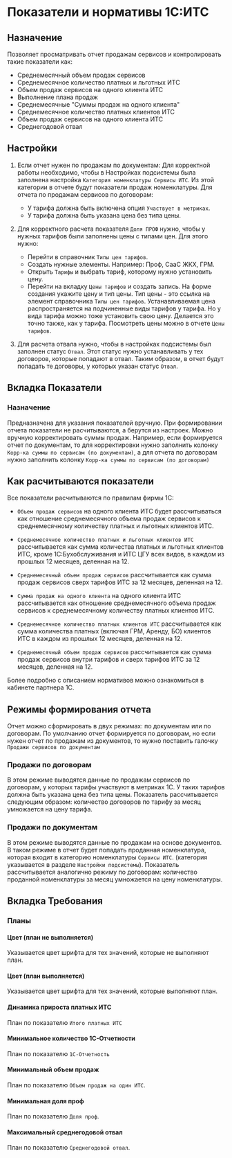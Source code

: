 # Показатели и нормативы 1С:ИТС

## Назначение

Позволяет просматривать отчет продажам сервисов и контролировать такие показатели как:

* Среднемесячный объем продаж сервисов
* Среднемесячное количество платных и льготных ИТС
* Объем продаж сервисов на одного клиента ИТС
* Выполнение плана продаж
* Среднемесячные "Суммы продаж на одного клиента"
* Среднемесячное количество платных клиентов ИТС
* Объем продаж сервисов на одного клиента ИТС
* Среднегодовой отвал

## Настройки

1. Если отчет нужен по продажам по документам:
Для корректной работы необходимо, чтобы в Настройках подсистемы была заполнена настройка ``Категория номенклатуры Сервисы ИТС``.
Из этой категории в отчете будут показатели продаж номенклатуры.
Для отчета по продажам сервисов по договорам:
    * У тарифа должна быть включена опция ``Участвует в метриках``.
    * У тарифа должна быть указана цена без типа цены.

2. Для корректного расчета показателя ``Доля ПРОФ`` нужно, чтобы у нужных тарифов были заполнены цены с типами цен. Для этого нужно:
    * Перейти в справочник ``Типы цен тарифов``.
    * Создать нужные элементы. Например: Проф, СааС ЖКХ, ГРМ.
    * Открыть ``Тарифы`` и выбрать тариф, которому нужно установить цену.
    * Перейти на вкладку ``Цены тарифов`` и создать запись. На форме создания укажите цену и тип цены. Тип цены - это ссылка на элемент справочника ``Типы цен тарифов``. Устанавливаемая цена распространяется на подчиненные виды тарифов у тарифа. Но у вида тарифа можно тоже установить свою цену. Делается это точно также, как у тарифа. Посмотреть цены можно в отчете ``Цены тарифов``.

3. Для расчета отвала нужно, чтобы в настройках подсистемы был заполнен статус ``Отвал``. Этот статус нужно устанавливать у тех договоров, которые попадают в отвал. Таким образом, в отчет будут попадать те договоры, у которых указан статус ``Отвал``.

## Вкладка Показатели

### Назначение

Предназначена для указания показателей вручную. При формировании отчета показатели не расчитываются, а берутся из настроек.
Можно вручную корректировать суммы продаж.
Например, если формируется отчет по документам, то для корректировки нужно заполнить колонку `Корр-ка суммы по сервисам (по документам)`, а для отчета по договорам нужно заполнить колонку `Корр-ка суммы по сервисам (по договорам)`

## Как расчитываются показатели

Все показатели расчитываются по правилам фирмы 1С:

* `Объем продаж сервисов` на одного клиента ИТС будет рассчитываться как отношение среднемесячного объема продаж сервисов к среднемесячному количеству
платных и льготных клиентов ИТС.

* `Среднемесячное количество платных и льготных клиентов ИТС` рассчитывается как сумма количества платных и льготных клиентов ИТС, кроме 1С:Бухобслуживания и
ИТС ЦГУ всех видов, в каждом из прошлых 12 месяцев, деленная на 12.

* `Среднемесячный объем продаж сервисов` рассчитывается как сумма продаж сервисов сверх тарифов ИТС за 12 месяцев, деленная на 12.

* `Сумма продаж на одного клиента` на одного клиента ИТС рассчитывается как отношение среднемесячного объема продаж сервисов к среднемесячному количеству платных клиентов ИТС.

* `Среднемесячное количество платных клиентов ИТС` рассчитывается как сумма количества платных (включая ГРМ, Аренду, БО) клиентов ИТС в каждом из прошлых 12 месяцев, деленная на 12.

* `Среднемесячный объем продаж сервисов` рассчитывается как сумма продаж сервисов внутри тарифов и сверх тарифов ИТС за 12 месяцев, деленная на 12.

Более подробно с описанием нормативов можно ознакомиться в кабинете партнера 1С.

## Режимы формирования отчета

Отчет можно сформировать в двух режимах: по документам или по договорам.
По умолчанию отчет формируется по договорам, но если нужен отчет по продажам из документов, то нужно поставить галочку `Продажи сервисов по документам`

### Продажи по договорам

В этом режиме выводятся данные по продажам сервисов по договорам, у которых тарифы участвуют в метриках 1С.
У таких тарифов должна быть указана цена без типа цены.
Показатель рассчитывается следующим образом: количество договоров по тарифу за месяц умножается на цену тарифа.

### Продажи по документам

В этом режиме выводятся данные по продажам на основе документов. В таком режиме в отчет будет попадать проданная номенклатура, которая входит в категорию номенклатуры `Сервисы ИТС`. (категория указывается в разделе `Настройки подсистемы`).
Показатель рассчитывается аналогично режиму по договорам: количество проданной номенклатуры за месяц умножается на цену номенклатуры.

## Вкладка Требования

### Планы

#### Цвет (план не выполняется)

Указывается цвет шрифта для тех значений, которые не выполняют план.

#### Цвет (план выполняется)

Указывается цвет шрифта для тех значений, которые выполняют план.

#### Динамика прироста платных ИТС

План по показателю `Итого платных ИТС`

#### Минимальное количество 1С-Отчетности

План по показателю `1С-Отчетность`

#### Минимальный объем продаж

План по показателю `Объем продаж на один ИТС`.

#### Минимальная доля проф

План по показателю `Доля проф`.

#### Максимальный среднегодовой отвал

План по показателю `Среднегодовой отвал`.
